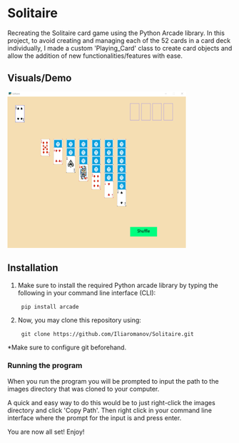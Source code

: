 # Solitaire

Recreating the Solitaire card game using the Python Arcade library. In this project, to avoid creating and managing each of the 52 cards in a card deck individually, I made a custom 'Playing_Card' class to create card objects and allow the addition of new functionalities/features with ease.

## Visuals/Demo
<img src="demo/gameplay1.gif" width="400" height="350" style="text-align: center" />

## Installation
1. Make sure to install the required Python arcade library by typing the following in your command line interface (CLI):

        pip install arcade


2. Now, you may clone this repository using:

        git clone https://github.com/Iliaromanov/Solitaire.git

*Make sure to configure git beforehand.

### Running the program

When you run the program you will be prompted to input the path to the images directory that was cloned to your computer.

A quick and easy way to do this would be to just right-click the images directory and click 'Copy Path'. Then right click in your command line interface where the prompt for the input is and press enter.


You are now all set! Enjoy!





